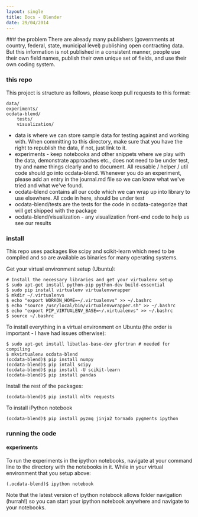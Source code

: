 ```yaml
---
layout: single
title: Docs - Blender
date: 29/04/2014
---
```

<div class="toc"></div>
### the problem
There are already many publishers (governments at country, federal, state, municipal level) publishing
open contracting data. But this information is not published in a consistent manner, people use their own field names,
publish their own unique set of fields, and use their own coding system.


### this repo
This project is structure as follows, please keep pull requests to this format:

    data/
    experiments/
    ocdata-blend/
        tests/
        visualization/

* data is where we can store sample data for testing against and working with. When committing to this directory, make sure that you have the right to republish the data, if not, just link to it.
* experiments - keep notebooks and other snippets where we play with the data, demonstrate approaches etc., does not need to be under test, try and name things clearly and  to document. All reusable / helper / util code should go into ocdata-blend. Whenever you do an experiment, please add an entry in the journal.md file so we can know what we've tried and what we've found.
* ocdata-blend contains all our code which we can wrap up into library to use elsewhere. All code in here, should be under test
* ocdata-blend/tests are the tests for the code in ocdata-categorize that will get shipped with the package
* ocdata-blend/visualization - any visualization front-end code to help us see our results


### install
This repo uses packages like scipy and scikit-learn which need to be compiled and so are
available as binaries for many operating systems. 

Get your virtual environment setup (Ubuntu):

    # Install the necessary libraries and get your virtualenv setup
    $ sudo apt-get install python-pip python-dev build-essential 
    $ sudo pip install virtualenv virtualenvwrapper
    $ mkdir ~/.virtualenvs
    $ echo "export WORKON_HOME=~/.virtualenvs" >> ~/.bashrc
    $ echo "source /usr/local/bin/virtualenvwrapper.sh" >> ~/.bashrc 
    $ echo "export PIP_VIRTUALENV_BASE=~/.virtualenvs" >> ~/.bashrc 
    $ source ~/.bashrc 

To install everything in a virtual environment on Ubuntu (the order is important - I have had issues otherwise):
    
    $ sudo apt-get install libatlas-base-dev gfortran # needed for compiling
    $ mkvirtualenv ocdata-blend
    (ocdata-blend)$ pip install numpy
    (ocdata-blend)$ pip intall scipy
    (ocdata-blend)$ pip install -U scikit-learn
    (ocdata-blend)$ pip install pandas

Install the rest of the packages:

    (ocdata-blend)$ pip install nltk requests

To install iPython notebook

    (ocdata-blend)$ pip install pyzmq jinja2 tornado pygments ipython

### running the code

#### experiments
To run the experiments in the ipython notebooks, navigate at your command line to the directory with the notebooks in it. While in your virtual environment that you setup above:

    (.ocdata-blend)$ ipython notebook

Note that the latest version of ipython notebook allows folder navigation (hurrah!) so you can start your ipython notebook anywhere and navigate to your notebooks.

